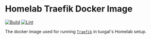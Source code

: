 # Homelab Traefik Docker Image

[![Build](https://github.com/tuxgalhomelab/docker-image-traefik/actions/workflows/build.yml/badge.svg)](https://github.com/tuxgalhomelab/docker-image-traefik/actions/workflows/build.yml) [![Lint](https://github.com/tuxgalhomelab/docker-image-traefik/actions/workflows/lint.yml/badge.svg)](https://github.com/tuxgalhomelab/docker-image-traefik/actions/workflows/lint.yml)

The docker image used for running [`Traefik`](https://github.com/traefik/traefik) in tuxgal's Homelab setup.
